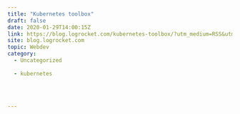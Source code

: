 ```yaml
---
title: "Kubernetes toolbox"
draft: false
date: 2020-01-29T14:00:15Z
link: https://blog.logrocket.com/kubernetes-toolbox/?utm_medium=RSS&utm_source=hune
site: blog.logrocket.com
topic: Webdev
category:
  - Uncategorized
  
  - kubernetes
  
   
  

---
```

